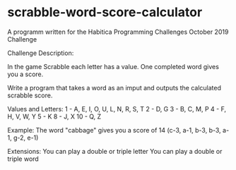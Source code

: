 # scrabble-word-score-calculator
A programm written for the Habitica Programming Challenges October 2019 Challenge


Challenge Description:

In the game Scrabble each letter has a value. One completed word gives you a score.


Write a program that takes a word as an imput and outputs the calculated scrabble score.


Values and Letters:
1 - A, E, I, O, U, L, N, R, S, T
2 - D, G
3 - B, C, M, P
4 - F, H, V, W, Y
5 - K
8 - J, X
10 - Q, Z


Example:
The word "cabbage" gives you a score of 14 (c-3, a-1, b-3, b-3, a-1, g-2, e-1)


Extensions:
You can play a double or triple letter
You can play a double or triple word
